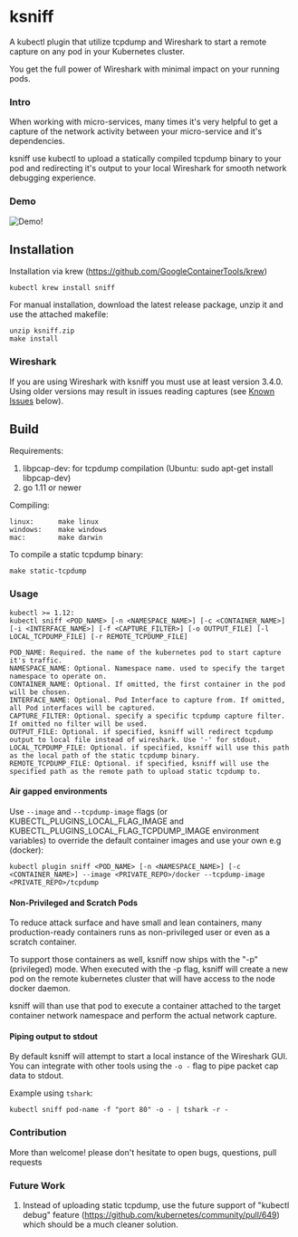 # ksniff

A kubectl plugin that utilize tcpdump and Wireshark to start a remote capture on any pod in your
 Kubernetes cluster.

You get the full power of Wireshark with minimal impact on your running pods.

### Intro

When working with micro-services, many times it's very helpful to get a capture of the network
activity between your micro-service and it's dependencies.

ksniff use kubectl to upload a statically compiled tcpdump binary to your pod and redirecting it's
output to your local Wireshark for smooth network debugging experience.

### Demo
![Demo!](https://i.imgur.com/hWtF9r2.gif)

## Installation
Installation via krew (https://github.com/GoogleContainerTools/krew)

    kubectl krew install sniff

For manual installation, download the latest release package, unzip it and use the attached makefile:

    unzip ksniff.zip
    make install

### Wireshark

If you are using Wireshark with ksniff you must use at least version 3.4.0. Using older versions may result in issues reading captures (see [Known Issues](#known-issues) below).

## Build

Requirements:
1. libpcap-dev: for tcpdump compilation (Ubuntu: sudo apt-get install libpcap-dev)
2. go 1.11 or newer

Compiling:

    linux:      make linux
    windows:    make windows
    mac:        make darwin


To compile a static tcpdump binary:

    make static-tcpdump

### Usage

    kubectl >= 1.12:
    kubectl sniff <POD_NAME> [-n <NAMESPACE_NAME>] [-c <CONTAINER_NAME>] [-i <INTERFACE_NAME>] [-f <CAPTURE_FILTER>] [-o OUTPUT_FILE] [-l LOCAL_TCPDUMP_FILE] [-r REMOTE_TCPDUMP_FILE]

    POD_NAME: Required. the name of the kubernetes pod to start capture it's traffic.
    NAMESPACE_NAME: Optional. Namespace name. used to specify the target namespace to operate on.
    CONTAINER_NAME: Optional. If omitted, the first container in the pod will be chosen.
    INTERFACE_NAME: Optional. Pod Interface to capture from. If omitted, all Pod interfaces will be captured.
    CAPTURE_FILTER: Optional. specify a specific tcpdump capture filter. If omitted no filter will be used.
    OUTPUT_FILE: Optional. if specified, ksniff will redirect tcpdump output to local file instead of wireshark. Use '-' for stdout.
    LOCAL_TCPDUMP_FILE: Optional. if specified, ksniff will use this path as the local path of the static tcpdump binary.
    REMOTE_TCPDUMP_FILE: Optional. if specified, ksniff will use the specified path as the remote path to upload static tcpdump to.

#### Air gapped environments
Use `--image` and `--tcpdump-image` flags (or KUBECTL_PLUGINS_LOCAL_FLAG_IMAGE and KUBECTL_PLUGINS_LOCAL_FLAG_TCPDUMP_IMAGE environment variables) to override the default container images and use your own e.g (docker):

    kubectl plugin sniff <POD_NAME> [-n <NAMESPACE_NAME>] [-c <CONTAINER_NAME>] --image <PRIVATE_REPO>/docker --tcpdump-image <PRIVATE_REPO>/tcpdump


#### Non-Privileged and Scratch Pods
To reduce attack surface and have small and lean containers, many production-ready containers runs as non-privileged user
or even as a scratch container.

To support those containers as well, ksniff now ships with the "-p" (privileged) mode.
When executed with the -p flag, ksniff will create a new pod on the remote kubernetes cluster that will have access to the node docker daemon.

ksniff will than use that pod to execute a container attached to the target container network namespace
and perform the actual network capture.

#### Piping output to stdout
By default ksniff will attempt to start a local instance of the Wireshark GUI. You can integrate with other tools
using the `-o -` flag to pipe packet cap data to stdout.

Example using `tshark`:

    kubectl sniff pod-name -f "port 80" -o - | tshark -r -

### Contribution
More than welcome! please don't hesitate to open bugs, questions, pull requests

### Future Work
1. Instead of uploading static tcpdump, use the future support of "kubectl debug" feature
 (https://github.com/kubernetes/community/pull/649) which should be a much cleaner solution.


